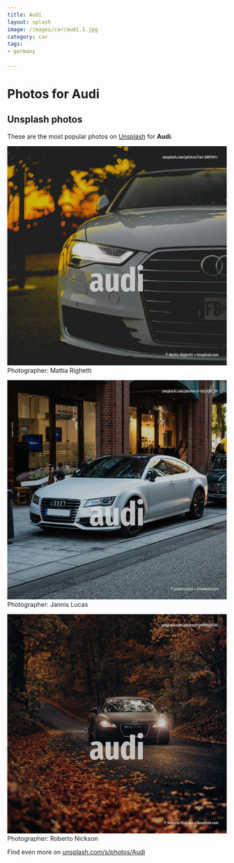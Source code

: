 ```yaml
---
title: Audi
layout: splash
image: /images/car/audi.1.jpg
category: car
tags:
- germany

---
```

# Photos for Audi
 
## Unsplash photos
These are the most popular photos on [Unsplash](https://unsplash.com) for **Audi**.
 
![Audi](/images/car/audi.1.jpg)
Photographer:  Mattia Righetti
 
![Audi](/images/car/audi.2.jpg)
Photographer:  Jannis Lucas
 
![Audi](/images/car/audi.3.jpg)
Photographer:  Roberto Nickson
 
Find even more on [unsplash.com/s/photos/Audi](https://unsplash.com/s/photos/Audi)
 
